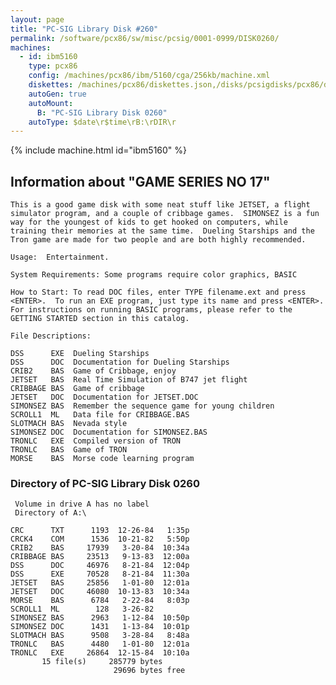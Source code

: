 ```yaml
---
layout: page
title: "PC-SIG Library Disk #260"
permalink: /software/pcx86/sw/misc/pcsig/0001-0999/DISK0260/
machines:
  - id: ibm5160
    type: pcx86
    config: /machines/pcx86/ibm/5160/cga/256kb/machine.xml
    diskettes: /machines/pcx86/diskettes.json,/disks/pcsigdisks/pcx86/diskettes.json
    autoGen: true
    autoMount:
      B: "PC-SIG Library Disk 0260"
    autoType: $date\r$time\rB:\rDIR\r
---
```


{% include machine.html id="ibm5160" %}

## Information about "GAME SERIES NO 17"

    This is a good game disk with some neat stuff like JETSET, a flight
    simulator program, and a couple of cribbage games.  SIMONSEZ is a fun
    way for the youngest of kids to get hooked on computers, while
    training their memories at the same time.  Dueling Starships and the
    Tron game are made for two people and are both highly recommended.
    
    Usage:  Entertainment.
    
    System Requirements: Some programs require color graphics, BASIC
    
    How to Start: To read DOC files, enter TYPE filename.ext and press
    <ENTER>.  To run an EXE program, just type its name and press <ENTER>.
    For instructions on running BASIC programs, please refer to the
    GETTING STARTED section in this catalog.
    
    File Descriptions:
    
    DSS      EXE  Dueling Starships
    DSS      DOC  Documentation for Dueling Starships
    CRIB2    BAS  Game of Cribbage, enjoy
    JETSET   BAS  Real Time Simulation of B747 jet flight
    CRIBBAGE BAS  Game of cribbage
    JETSET   DOC  Documentation for JETSET.DOC
    SIMONSEZ BAS  Remember the sequence game for young children
    SCROLL1  ML   Data file for CRIBBAGE.BAS
    SLOTMACH BAS  Nevada style
    SIMONSEZ DOC  Documentation for SIMONSEZ.BAS
    TRONLC   EXE  Compiled version of TRON
    TRONLC   BAS  Game of TRON
    MORSE    BAS  Morse code learning program

### Directory of PC-SIG Library Disk 0260

     Volume in drive A has no label
     Directory of A:\

    CRC      TXT      1193  12-26-84   1:35p
    CRCK4    COM      1536  10-21-82   5:50p
    CRIB2    BAS     17939   3-20-84  10:34a
    CRIBBAGE BAS     23513   9-13-83  12:00a
    DSS      DOC     46976   8-21-84  12:04p
    DSS      EXE     70528   8-21-84  11:30a
    JETSET   BAS     25856   1-01-80  12:01a
    JETSET   DOC     46080  10-13-83  10:34a
    MORSE    BAS      6784   2-22-84   8:03p
    SCROLL1  ML        128   3-26-82
    SIMONSEZ BAS      2963   1-12-84  10:50p
    SIMONSEZ DOC      1431   1-13-84  10:01p
    SLOTMACH BAS      9508   3-28-84   8:48a
    TRONLC   BAS      4480   1-01-80  12:01a
    TRONLC   EXE     26864  12-15-84  10:10a
           15 file(s)     285779 bytes
                           29696 bytes free
